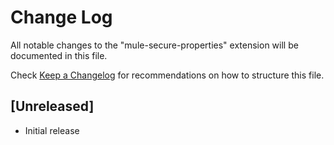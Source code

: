 # Change Log

All notable changes to the "mule-secure-properties" extension will be documented in this file.

Check [Keep a Changelog](http://keepachangelog.com/) for recommendations on how to structure this file.

## [Unreleased]

- Initial release